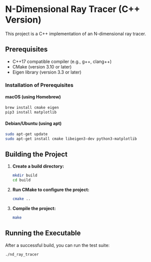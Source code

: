 # N-Dimensional Ray Tracer (C++ Version)

This project is a C++ implementation of an N-dimensional ray tracer.

## Prerequisites

- C++17 compatible compiler (e.g., g++, clang++)
- CMake (version 3.10 or later)
- Eigen library (version 3.3 or later)

### Installation of Prerequisites

#### macOS (using Homebrew)
```bash
brew install cmake eigen
pip3 install matplotlib
```

#### Debian/Ubuntu (using apt)
```bash
sudo apt-get update
sudo apt-get install cmake libeigen3-dev python3-matplotlib
```

## Building the Project

1.  **Create a build directory:**
    ```bash
    mkdir build
    cd build
    ```

2.  **Run CMake to configure the project:**
    ```bash
    cmake ..
    ```

3.  **Compile the project:**
    ```bash
    make
    ```

## Running the Executable

After a successful build, you can run the test suite:
```bash
./nd_ray_tracer